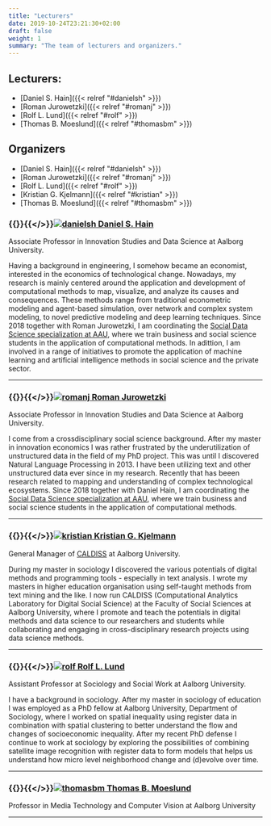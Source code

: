 ```yaml
---
title: "Lecturers"
date: 2019-10-24T23:21:30+02:00
draft: false
weight: 1
summary: "The team of lecturers and organizers."
---
```


## Lecturers:
- [Daniel S. Hain]({{< relref "#danielsh" >}})
- [Roman Jurowetzki]({{< relref "#romanj" >}})
- [Rolf L. Lund]({{< relref "#rolf" >}})
- [Thomas B. Moeslund]({{< relref "#thomasbm" >}})

  

## Organizers
- [Daniel S. Hain]({{< relref "#danielsh" >}})
- [Roman Jurowetzki]({{< relref "#romanj" >}})
- [Rolf L. Lund]({{< relref "#rolf" >}})
- [Kristian G. Kjelmann]({{< relref "#kristian" >}})
- [Thomas B. Moeslund]({{< relref "#thomasbm" >}})


### {{<rawhtml>}}<a id = "danielsh"></a>{{</>}}[![danielsh]( /sdsphd21/img/dsh_head.png) Daniel S. Hain](https://vbn.aau.dk/en/persons/126725)

Associate Professor in Innovation Studies and Data Science at Aalborg University.

Having a background in engineering, I somehow became an economist, interested in the economics of technological change. Nowadays, my research is mainly centered around the application and development of computational methods to map, visualize, and analyze its causes and consequences. These methods range from traditional econometric modeling and agent-based simulation, over network and complex system modeling, to novel predictive modeling and deep learning techniques. Since 2018 together with Roman Jurowetzki, I am coordinating the [Social Data Science specialization at AAU](https://www.sds.aau.dk/), where we train business and social science students in the application of computational methods. In adittion, I am involved in a range of initiatives to promote the application of machine learning and artificial intelligence methods in social science and the private sector.

---

### {{<rawhtml>}}<a id = "romanj"></a>{{</>}}[![romanj](/sdsphd21/img/rj_head.jpg) Roman Jurowetzki](https://vbn.aau.dk/en/persons/125497)

Associate Professor in Innovation Studies and Data Science at Aalborg University.

I come from a crossdisciplinary social science background. After my master in innovation economics I was rather frustrated by the underutilization of unstructured data in the field of my PhD project. This was until I discovered Natural Language Processing in 2013. I have been utilizing text and other unstructured data ever since in my research. Recently that has beeen research related to mapping and understanding of complex technological ecosystems. Since 2018 together with Daniel Hain, I am coordinating the [Social Data Science specialization at AAU](https://www.sds.aau.dk/), where we train business and social science students in the application of computational methods.

---

### {{<rawhtml>}}<a id = "kristian"></a>{{</>}}[![kristian](/sdsphd21/img/kgk_head.png) Kristian G. Kjelmann](https://vbn.aau.dk/en/persons/137409)

General Manager of [CALDISS](https://www.en.caldiss.aau.dk/) at Aalborg University.

During my master in sociology I discovered the various potentials of digital methods and programming tools - especially in text analysis. I wrote my masters in higher education organisation using self-taught methods from text mining and the like.
I now run CALDISS (Computational Analytics Laboratory for Digital Social Science) at the Faculty of Social Sciences at Aalborg University, where I promote and teach the potentials in digital methods and data science to our researchers and students while collaborating and engaging in cross-disciplinary research projects using data science methods.

---

### {{<rawhtml>}}<a id = "rolf"></a>{{</>}}[![rolf](/sdsphd21/img/rll_head.png) Rolf L. Lund](https://vbn.aau.dk/en/persons/133224)

Assistant Professor at Sociology and Social Work at Aalborg University.

I have a background in sociology. After my master in sociology of education I was employed as a PhD fellow at Aalborg University, Department of Sociology, where I worked on spatial inequality using register data in combination with spatial clustering to better understand the flow and changes of socioeconomic inequality. After my recent PhD defense I continue to work at sociology by exploring the possibilities of combining satellite image recognition with register data to form models that helps us understand how micro level neighborhood change and (d)evolve over time.

---

### {{<rawhtml>}}<a id = "thomasbm"></a>{{</>}}[![thomasbm](/sdsphd20/img/tbm_head.png) Thomas B. Moeslund](https://vbn.aau.dk/en/persons/103282)

Professor in Media Technology and Computer Vision at Aalborg University

---
